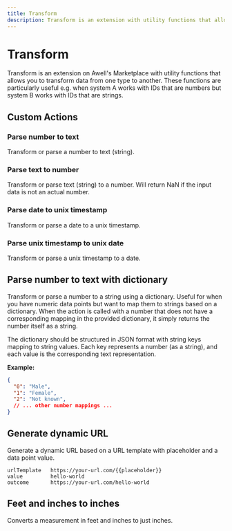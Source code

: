 ```yaml
---
title: Transform
description: Transform is an extension with utility functions that allows you to transform or parse data to a format of your liking
---
```


# Transform

Transform is an extension on Awell's Marketplace with utility functions that allows you to transform data from one type to another. These functions are particularly useful e.g. when system A works with IDs that are numbers but system B works with IDs that are strings.

## Custom Actions

### Parse number to text

Transform or parse a number to text (string).

### Parse text to number

Transform or parse text (string) to a number. Will return NaN if the input data is not an actual number.

### Parse date to unix timestamp

Transform or parse a date to a unix timestamp.

### Parse unix timestamp to unix date

Transform or parse a unix timestamp to a date.

## Parse number to text with dictionary

Transform or parse a number to a string using a dictionary. Useful for when you have numeric data points but want to map them to strings based on a dictionary. When the action is called with a number that does not have a corresponding mapping in the provided dictionary, it simply returns the number itself as a string. 

The dictionary should be structured in JSON format with string keys mapping to string values. Each key represents a number (as a string), and each value is the corresponding text representation.

**Example:**
```json
{
  "0": "Male",
  "1": "Female",
  "2": "Not known",
  // ... other number mappings ...
}
```

## Generate dynamic URL

Generate a dynamic URL based on a URL template with placeholder and a data point value.

```
urlTemplate   https://your-url.com/{{placeholder}}
value         hello-world
outcome       https://your-url.com/hello-world
```

## Feet and inches to inches

Converts a measurement in feet and inches to just inches.